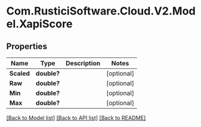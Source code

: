 # Com.RusticiSoftware.Cloud.V2.Model.XapiScore
## Properties

Name | Type | Description | Notes
------------ | ------------- | ------------- | -------------
**Scaled** | **double?** |  | [optional] 
**Raw** | **double?** |  | [optional] 
**Min** | **double?** |  | [optional] 
**Max** | **double?** |  | [optional] 

[[Back to Model list]](../README.md#documentation-for-models) [[Back to API list]](../README.md#documentation-for-api-endpoints) [[Back to README]](../README.md)

